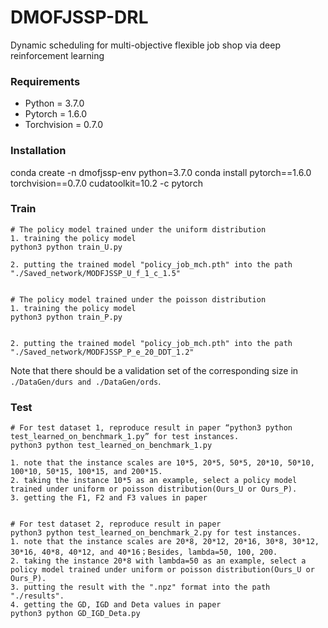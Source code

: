 # DMOFJSSP-DRL
Dynamic scheduling for multi-objective flexible job shop via deep reinforcement learning

### Requirements
- Python = 3.7.0
- Pytorch = 1.6.0
- Torchvision = 0.7.0



### Installation 
conda create -n dmofjssp-env python=3.7.0 
conda install pytorch==1.6.0 torchvision==0.7.0 cudatoolkit=10.2 -c pytorch

### Train

```
# The policy model trained under the uniform distribution
1. training the policy model
python3 python train_U.py

2. putting the trained model "policy_job_mch.pth" into the path "./Saved_network/MODFJSSP_U_f_1_c_1.5"


# The policy model trained under the poisson distribution
1. training the policy model
python3 python train_P.py


2. putting the trained model "policy_job_mch.pth" into the path "./Saved_network/MODFJSSP_P_e_20_DDT_1.2"
```

Note that there should be a validation set of the corresponding size in ```./DataGen/durs and ./DataGen/ords```.

### Test

```
# For test dataset 1, reproduce result in paper “python3 python test_learned_on_benchmark_1.py” for test instances.
python3 python test_learned_on_benchmark_1.py

1. note that the instance scales are 10*5, 20*5, 50*5, 20*10, 50*10, 100*10, 50*15, 100*15, and 200*15.
2. taking the instance 10*5 as an example, select a policy model trained under uniform or poisson distribution(Ours_U or Ours_P).
3. getting the F1, F2 and F3 values in paper


# For test dataset 2, reproduce result in paper
python3 python test_learned_on_benchmark_2.py for test instances.
1. note that the instance scales are 20*8, 20*12, 20*16, 30*8, 30*12, 30*16, 40*8, 40*12, and 40*16；Besides, lambda=50, 100, 200.
2. taking the instance 20*8 with lambda=50 as an example, select a policy model trained under uniform or poisson distribution(Ours_U or Ours_P).
3. putting the result with the ".npz" format into the path "./results".
4. getting the GD, IGD and Deta values in paper
python3 python GD_IGD_Deta.py

```

